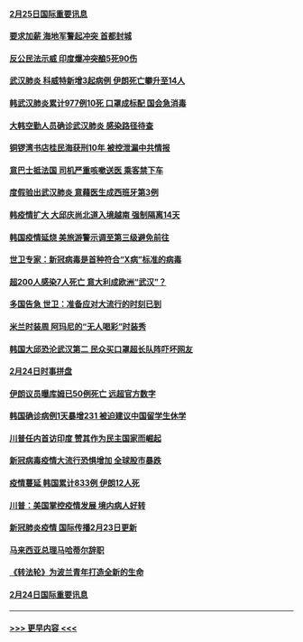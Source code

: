 #### [2月25日国际重要讯息](../pages/prog202/a102785315.md?t=02252002) 
#### [要求加薪 海地军警起冲突 首都封城](../pages/prog202/a102785256.md?t=02252002) 
#### [反公民法示威 印度爆冲突酿5死90伤](../pages/prog202/a102785244.md?t=02252002) 
#### [武汉肺炎 科威特新增3起病例 伊朗死亡攀升至14人](../pages/prog202/a102785229.md?t=02252002) 
#### [韩武汉肺炎累计977例10死 口罩成标配 国会急消毒](../pages/prog202/a102784917.md?t=02252002) 
#### [大韩空勤人员确诊武汉肺炎 感染路径待查](../pages/prog202/a102785145.md?t=02252002) 
#### [铜锣湾书店桂民海获刑10年 被控泄漏中共情报](../pages/prog202/a102785088.md?t=02252002) 
#### [意巴士抵法国 司机严重咳嗽送医 乘客禁下车](../pages/prog202/a102785016.md?t=02252002) 
#### [度假验出武汉肺炎 意藉医生成西班牙第3例](../pages/prog202/a102785005.md?t=02252002) 
#### [韩疫情扩大 大邱庆尚北道入境越南 强制隔离14天](../pages/prog202/a102784992.md?t=02252002) 
#### [韩国疫情延烧 美旅游警示调至第三级避免前往](../pages/prog202/a102784949.md?t=02252002) 
#### [世卫专家：新冠病毒是首种符合“X病”标准的病毒](../pages/prog202/a102784702.md?t=02252002) 
#### [超200人感染7人死亡 意大利成欧洲“武汉”？](../pages/prog202/a102784822.md?t=02252002) 
#### [多国告急 世卫：准备应对大流行的时刻已到](../pages/prog202/a102784810.md?t=02252002) 
#### [米兰时装周 阿玛尼的“无人喝彩”时装秀](../pages/prog202/a102784750.md?t=02252002) 
#### [韩国大邱恐沦武汉第二 民众买口罩超长队阵吓坏网友](../pages/prog202/a102784714.md?t=02252002) 
#### [2月24日时事拼盘](../pages/prog202/a102784745.md?t=02252002) 
#### [伊朗议员曝库姆已50例死亡 远超官方数字](../pages/prog202/a102784656.md?t=02252002) 
#### [韩国确诊病例1天暴增231 被迫建议中国留学生休学](../pages/prog202/a102784629.md?t=02252002) 
#### [川普任内首访印度 赞其作为民主国家而崛起](../pages/prog202/a102784631.md?t=02252002) 
#### [新冠病毒疫情大流行恐惧增加 全球股市暴跌](../pages/prog202/a102784603.md?t=02252002) 
#### [疫情蔓延 韩国累计833例 伊朗12人死](../pages/prog202/a102784616.md?t=02252002) 
#### [川普：美国掌控疫情发展 境内病人好转](../pages/prog202/a102784609.md?t=02252002) 
#### [新冠肺炎疫情 国际传播2月23日更新](../pages/prog202/a102784438.md?t=02252002) 
#### [马来西亚总理马哈蒂尔辞职](../pages/prog202/a102784436.md?t=02252002) 
#### [《转法轮》为波兰青年打造全新的生命](../pages/prog202/a102784409.md?t=02252002) 
#### [2月24日国际重要讯息](../pages/prog202/a102784367.md?t=02252002) 

----
#### [ >>> 更早内容 <<< ](../indexes/prog202-earlier.md)

